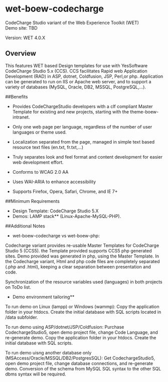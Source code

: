 wet-boew-codecharge
===================

CodeCharge Studio variant of the Web Experience Toolkit (WET)
<br />
Demo site: TBD

Version: WET 4.0.X

## Overview

This features WET based Design templates for use with YesSoftware CodeCharge Studio 5.x (CCS).
CCS facilitates Rapid web Application Development (RAD) in ASP, dotnet, Coldfusion, JSP, Perl,or php.
Application can be generated to run on IIS or Apache web server, and to support a variety of databases (MySQL, Oracle, DB2, MSSQL, PostgreSQL,...).

##Benefits

* Provides CodeChargeStudio developers with a clf compliant Master Template for existing and new projects, starting with the theme-boew-intranet. 
* Only one web page per language, regardless of the number of user languages or theme used.
* Localization separated from the page, managed in simple text based resource text files (en.txt, fr.txt,...)
* Truly separates look and feel format and content development for easier web development effort.

* Conforms to WCAG 2.0 AA
* Uses WAI-ARIA to enhance accessibility
* Supports Firefox, Opera, Safari, Chrome, and IE 7+ 

##Minimum Requirements

* Design Template: CodeCharge Studio 5.X
* Demos: LAMP stack** (Linux-Apache-MySQL-PHP). 

##Additional Notes

* wet-boew-codecharge vs wet-boew-php:

Codecharge variant provides re-usable Master Templates for CodeCharge Studio 5 (CCS5). the Template provided supports CCS5 php generated sites.
Demo provided was generated in php, using the Master Template.
In the Codecharge variant, Html and php code files are completely separated (.php and .html), keeping a clear separation between presentation and code.

Synchronization of the resource variables used (languages) in both projects on ToDo list.

* Demo environment tailoring**

To run demo on Linux (lampp) or Windows (wammp): Copy the application folder in your htdocs. Create the initial database with SQL scripts located in /data subfolder.

To run demo using ASP/dotnet/JSP/Coldfusion: Purchase CodechargeStudio5, open demo project file, change Code Language, and re-generate demo. Copy the application folder in your htdocs. Create the initial database with SQL scripts.

To run demo uisng another database only (MSAccess/Oracle/MSSQL/DB2/PostgresSQL): Get CodechargeStudio5, open demo project file, change database connections, and re-generate demo. Conversion of the schema from MySQL SQL syntax to the other SQL dbms syntax will be required.
